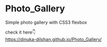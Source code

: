 # Photo_Gallery
Simple photo gallery with CSS3 flexbox

check it here👇<br>
https://dinuka-dilshan.github.io/Photo_Gallery/
